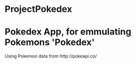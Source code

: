 # ProjectPokedex
<h1> Pokedex App, for emmulating Pokemons 'Pokedex'</h1>
<p>Using Pokemon data from http://pokeapi.co/</p>